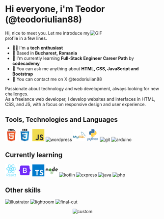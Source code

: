 # Hi everyone, i'm Teodor (@teodoriulian88)
<img align="right" alt="GIF" src="https://github.com/abhisheknaiidu/abhisheknaiidu/blob/master/code.gif?raw=true" width="45%" />
<p width="45%">
Hi, nice to meet you. Let me introduce my profile in a few lines.
  <ul>
    <li>👨‍🔧 I'm a <b>tech enthusiast</b></li>
    <li>📍 Based in <b>Bucharest, Romania</b></li>
    <li>🌱 I'm currently learning <b>Full-Stack Engineer Career Path</b> by <b>codecademy</b></li>
    <li>💬 You can ask me anything about <b>HTML, CSS, JavaScript and Bootstrap</b></li>
    <li>📮 You can contact me on X @teodoriulian88<br>

  </ul>
Passionate about technology and web development, always looking for new challenges.
<br>As a freelance web developer, I develop websites and interfaces in HTML, CSS, and JS, with a focus on responsive design and user experience.<br>
</p>

<h2>Tools, Technologies and Languages</h2>
<p align="left">
  <picture><img src="https://raw.githubusercontent.com/devicons/devicon/master/icons/html5/html5-original-wordmark.svg" alt="html5" width="40" height="40" /></picture>
  <picture><img src="https://raw.githubusercontent.com/devicons/devicon/master/icons/css3/css3-original-wordmark.svg" alt="css3" width="40" height="40" /></picture>
  <picture><img src="https://raw.githubusercontent.com/devicons/devicon/master/icons/javascript/javascript-original.svg" alt="javascript" width="40" height="40" /></picture>
  <picture><img src="https://www.vectorlogo.zone/logos/wordpress/wordpress-icon.svg" alt="wordpress" width="40" height="40"/></picture>
  <picture><img src="https://raw.githubusercontent.com/devicons/devicon/master/icons/mysql/mysql-original-wordmark.svg" alt="mysql" width="40" height="40" /></picture>
  <picture><img src="https://raw.githubusercontent.com/devicons/devicon/master/icons/python/python-original-wordmark.svg" alt="python" width="40" height="40" /></picture>
  <picture><img src="https://www.vectorlogo.zone/logos/git-scm/git-scm-icon.svg" alt="git" width="40" height="40"/></picture>
  <picture><img src="https://www.vectorlogo.zone/logos/arduino/arduino-icon.svg" alt="arduino" width="40" height="40"/></picture>
</p>

<h2>Currently learning</h2>
<p align="left">
  <picture><img src="https://raw.githubusercontent.com/devicons/devicon/master/icons/react/react-original-wordmark.svg" alt="react" width="40" height="40" /></picture>
  <picture><img src="https://raw.githubusercontent.com/devicons/devicon/master/icons/bootstrap/bootstrap-plain.svg" alt="bootstrap" width="40" height="40" /></picture>
  <picture><img src="https://raw.githubusercontent.com/devicons/devicon/master/icons/typescript/typescript-original.svg" alt="typescript" width="40" height="40" /></picture>
  <picture><img src="https://raw.githubusercontent.com/devicons/devicon/master/icons/nodejs/nodejs-original-wordmark.svg" alt="nodejs" width="40" height="40" /></picture>
  <picture><img src="https://www.vectorlogo.zone/logos/kotlinlang/kotlinlang-icon.svg" alt="kotlin" width="40" height="40"/></picture>
  <picture><img src="https://www.vectorlogo.zone/logos/expressjs/expressjs-icon.svg" alt="express" width="40" height="40"/></picture>
  <picture><img src="https://www.vectorlogo.zone/logos/java/java-icon.svg" alt="java" width="40" height="40"/></picture>
  <picture><img src="https://www.vectorlogo.zone/logos/php/php-icon.svg" alt="php" width="40" height="40"/></picture>
</p>

<h2>Other skills</h2>
<p align="left">
  <picture><img src="https://upload.vectorlogo.zone/logos/adobe_illustrator/images/57bdc1fd-fa3d-4a30-98b9-baaac55e3e15.svg" alt="illustrator" width="40" height="40" /></picture>
  <picture><img src="https://logodownload.org/wp-content/uploads/2019/10/lightroom-logo-0.png" alt="lightroom" width="40" height="40" /></picture>
  <picture><img src="https://images.squarespace-cdn.com/content/v1/5272888ee4b0f3771e017ec9/3144c330-0720-43f5-a4c0-27dc5ff84abb/Final+Cut.png" alt="final-cut" width="40" height="40" /></picture>
</p>

<p align="center">
  <picture><img src="https://i.imgur.com/YU5RjqV.png" alt="custom" /></picture>
</p>
